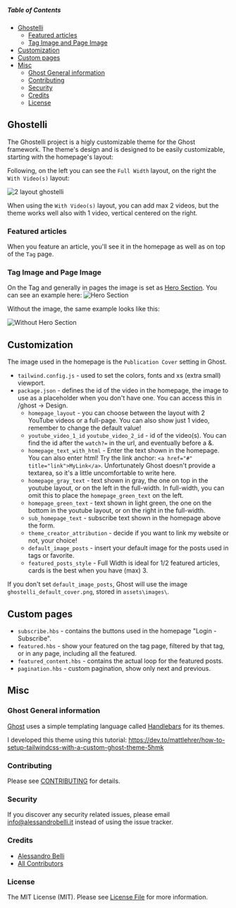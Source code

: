 ##### Table of Contents  

- [Ghostelli](#ghostelli)
  - [Featured articles](#featured-articles)
  - [Tag Image and Page Image](#tag-image-and-page-image)
- [Customization](#customization)
- [Custom pages](#custom-pages)
- [Misc](#misc)
  - [Ghost General information](#ghost-general-information)
  - [Contributing](#contributing)
  - [Security](#security)
  - [Credits](#credits)
  - [License](#license)

## Ghostelli

The Ghostelli project is a higly customizable theme for the Ghost framework. The theme's design and is designed to be easily customizable, starting with the homepage's layout:

Following, on the left you can see the `Full Width` layout, on the right the `With Video(s)` layout:

![2 layout ghostelli](https://user-images.githubusercontent.com/3796324/177175374-7e86832c-f2db-4626-a06e-049cfe359a8b.png)

When using the `With Video(s)`  layout, you can add max 2 videos, but the theme works well also with 1 video, vertical centered on the right.

### Featured articles

When you feature an article, you'll see it in the homepage as well as on top of the `Tag` page.

### Tag Image and Page Image

On the Tag and generally in pages the image is set as [Hero Section](https://www.awebco.com/blog/hero-section/#:~:text=your%20own%20webpages.-,What%20is%20a%20Hero%20Section%3F,What%20you%20have%20to%20offer). You can see an example here:
![Hero Section](https://user-images.githubusercontent.com/3796324/177176739-22b94829-89a5-4ddf-ade7-e1222cf04090.png)

Without the image, the same example looks like this:

![Without Hero Section](https://user-images.githubusercontent.com/3796324/177176852-6272011c-0fdd-4c1e-a0bc-15bf9ecb49cd.png)

## Customization

The image used in the homepage is the `Publication Cover` setting in Ghost.

- `tailwind.config.js` - used to set the colors, fonts and xs (extra small) viewport.
- `package.json` - defines the id of the video in the homepage, the image to use as a placeholder when you don't have one. You can access this in /ghost -> Design.
    - `homepage_layout` - you can choose between the layout with 2 YouTube videos or a full-page. You can also show just 1 video, remember to change the default value!
    - `youtube_video_1_id` `youtube_video_2_id` - id of the video(s). You can find the id after the `watch?=` in the url, and eventually before a &.
    - `homepage_text_with_html` - Enter the text shown in the homepage. You can also enter html! Try the link anchor: `<a href="#" title="link">MyLink</a>`. Unfortunately Ghost doesn't provide a textarea, so it's a little uncomfortable to write here.
    - `homepage_gray_text` - text shown in gray, the one on top in the youtube layout, or on the left in the full-width. In full-width, you can omit this to place the `homepage_green_text` on the left.
    - `homepage_green_text` - text shown in light green, the one on the bottom in the youtube layout, or on the right in the full-width.
    - `sub_homepage_text` - subscribe text shown in the homepage above the form.
    - `theme_creator_attribution` - decide if you want to link my website or not, your choice!
    - `default_image_posts` - insert your default image for the posts used in tags or favorite.
    - `featured_posts_style` - Full Width is ideal for 1/2 featured articles, cards is the best when you have (max) 3.

If you don't set `default_image_posts`, Ghost will use the image `ghostelli_default_cover.png`, stored in `assets\images\`.

## Custom pages
- `subscribe.hbs` - contains the buttons used in the homepage "Login - Subscribe".
- `featured.hbs` - show your featured on the tag page, filtered by that tag, or in any page, including all the featured.
- `featured_content.hbs` - contains the actual loop for the featured posts.
- `pagination.hbs` - custom pagination, show only next and previous.


## Misc

### Ghost General information
[Ghost](https://ghost.org/) uses a simple templating language called [Handlebars](http://handlebarsjs.com/) for its themes.

I developed this theme using this tutorial: https://dev.to/mattlehrer/how-to-setup-tailwindcss-with-a-custom-ghost-theme-5hmk

### Contributing

Please see [CONTRIBUTING](CONTRIBUTING.md) for details.

### Security

If you discover any security related issues, please email info@alessandrobelli.it instead of using the issue tracker.


### Credits

- [Alessandro Belli](https://github.com/AlessandroBelli)
- [All Contributors](../../contributors)

### License

The MIT License (MIT). Please see [License File](LICENSE.md) for more information.

